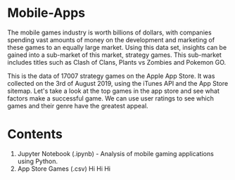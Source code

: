 # Mobile-Apps

The mobile games industry is worth billions of dollars, with companies spending vast amounts of money on the development and marketing of these games to an equally large market. Using this data set, insights can be gained into a sub-market of this market, strategy games. This sub-market includes titles such as Clash of Clans, Plants vs Zombies and Pokemon GO.

This is the data of 17007 strategy games on the Apple App Store. It was collected on the 3rd of August 2019, using the iTunes API and the App Store sitemap. Let's take a look at the top games in the app store and see what factors make a successful game. We can use user ratings to see which games and their genre have the greatest appeal.

# Contents

1. Jupyter Notebook (.ipynb) - Analysis of mobile gaming applications using Python.
2. App Store Games (.csv)
	Hi
	Hi
	Hi

